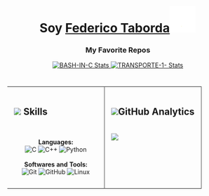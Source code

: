 <h1 align="center">Soy <a href="https://github.com/Taborda-Federico">Federico Taborda</a><a href="https://github.com/Taborda-Federico"><img src="https://github.com/Kathryn-Jie/Kathryn-Jie/blob/main/wave.gif" width="60px"/></a></h1>

<h3 align="center">My Favorite Repos</h3>
<div>
<p align="center">
<a href="https://github.com/Taborda-Federico/BASH-IN-C.git">
  <img src="https://github-readme-stats.vercel.app/api/pin/?username=Taborda-Federico&repo=BASH-IN-C&theme=dark&border_color=FFFFFF" alt="BASH-IN-C Stats" />
</a>
<a href="https://github.com/Taborda-Federico/TRANSPORTE-1-.git">
  <img src="https://github-readme-stats.vercel.app/api/pin/?username=Taborda-Federico&repo=TRANSPORTE-1-&theme=dark&border_color=FFFFFF" alt="TRANSPORTE-1- Stats" />
</a>
  </p>
</div>
<h1 align="center"><a href="https://github.com/Taborda-Federico"></a><a href="https://github.com/Taborda-Federico"></a></h1>
<table align="center"">
  <tr>
    <td valign="top" style="width: 50%; padding: 15px; border-right: 1px solid #444;">
      <h2><img src="https://media2.giphy.com/media/QssGEmpkyEOhBCb7e1/giphy.gif?cid=ecf05e47a0n3gi1bfqntqmob8g9aid1oyj2wr3ds3mg700bl&rid=giphy.gif" width ="25"><b> Skills</b></h2>
      <br>
    <p align="center">
        <strong>Languages:</strong><br>
        <img src="https://img.shields.io/badge/C%20-%232370ED.svg?style=for-the-badge&logo=c&logoColor=white" alt="C"/>
        <img src="https://img.shields.io/badge/C++%20-%2300599C.svg?style=for-the-badge&logo=c%2B%2B&logoColor=white" alt="C++"/>
        <img src="https://img.shields.io/badge/Python%20-%2314354C.svg?style=for-the-badge&logo=python&logoColor=white" alt="Python"/>
        <br><br>
        <strong>Softwares and Tools:</strong><br>
        <img src="https://img.shields.io/badge/git-%23F05033.svg?style=for-the-badge&logo=git&logoColor=white" alt="Git"/>
        <img src="https://img.shields.io/badge/github-%23121011.svg?style=for-the-badge&logo=github&logoColor=white" alt="GitHub"/>
        <img src="https://img.shields.io/badge/Linux-FCC624?style=for-the-badge&logo=linux&logoColor=black" alt="Linux"/>
      </p>
    </td>
   <td valign="top" style="width: 50%; padding: 15px; border-right: 1px solid #444;">
          <h2><img src="https://media2.giphy.com/media/QssGEmpkyEOhBCb7e1/giphy.gif?cid=ecf05e47a0n3gi1bfqntqmob8g9aid1oyj2wr3ds3mg700bl&rid=giphy.gif" width ="25"><b>GitHub Analytics</b></h2>
      <br>
      <a href="https://github.com/Taborda-Federico">
        <img align="center" height="180em" src="https://github-readme-stats-eight-theta.vercel.app/api/top-langs/?username=Taborda-Federico&layout=compact&langs_count=8&theme=algolia"/>
      </a>
    </td>
  </tr>
</table>




